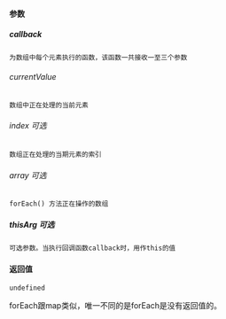 #### 参数
##### callback
    为数组中每个元素执行的函数，该函数一共接收一至三个参数
###### currentValue
    数组中正在处理的当前元素
###### index 可选
    数组正在处理的当期元素的索引
###### array 可选
    forEach() 方法正在操作的数组

##### thisArg 可选
    可选参数。当执行回调函数callback时，用作this的值


#### 返回值
    undefined


forEach跟map类似，唯一不同的是forEach是没有返回值的。